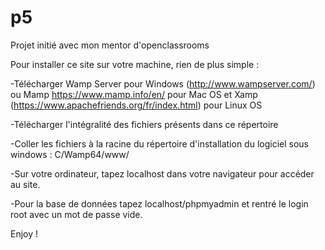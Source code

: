 # p5
Projet initié avec mon mentor d'openclassrooms


Pour installer ce site sur votre machine, rien de plus simple :

-Télécharger Wamp Server pour Windows (http://www.wampserver.com/) ou Mamp https://www.mamp.info/en/ pour Mac OS et Xamp (https://www.apachefriends.org/fr/index.html) pour Linux OS

-Télécharger l'intégralité des fichiers présents dans ce répertoire

-Coller les fichiers à la racine du répertoire d'installation du logiciel sous windows : C/Wamp64/www/

-Sur votre ordinateur, tapez localhost dans votre navigateur pour accéder au site.

-Pour la base de données tapez localhost/phpmyadmin et rentré le login root avec un mot de passe vide.

Enjoy !